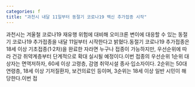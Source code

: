```yaml
---
categories: f
title: "과천시 내달 11일부터 동절기 코로나19 백신 추가접종 시작"
---
```

과천시는 겨울철 코로나19 재유행 위험에 대비해 오미크론 변이에 대응할 수 있는 동절기 코로나19 추가접종을 내달 11일부터 시작한다고 밝혔다.동절기 코로나19 추가접종은 18세 이상 기초접종(1·2차)을 완료한 자라면 누구나 접종이 가능하지만, 우선순위에 따라 건강 취약계층부터 단계적으로 확대 실시될 예정이다.이번 접종의 우선순위 1순위 대상자는 면역저하자, 60세 이상 고령층, 감염 취약시설 종사·입소자이다. 2순위는 50대 연령층, 18세 이상 기저질환자, 보건의료인 등이며, 3순위는 18세 이상 일반 시민이 해당한다.이번 접